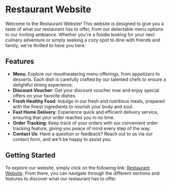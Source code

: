 # Restaurant Website

Welcome to the Restaurant Website! This website is designed to give you a taste of what our restaurant has to offer, from our delectable menu options to our inviting ambiance. Whether you're a foodie looking for your next culinary adventure or simply seeking a cozy spot to dine with friends and family, we're thrilled to have you here.

## Features

- **Menu**: Explore our mouthwatering menu offerings, from appetizers to desserts. Each dish is carefully crafted by our talented chefs to ensure a delightful dining experience.
- **Discount Voucher**: Get your discount voucher now and enjoy special offers on your favorite dishes.
- **Fresh Healthy Food**: Indulge in our fresh and nutritious meals, prepared with the finest ingredients to nourish your body and soul.
- **Fast Home Delivery**: Experience quick and efficient delivery service, ensuring that your order reaches you in no time.
- **Order Tracking**: Keep track of your orders with our convenient order tracking feature, giving you peace of mind every step of the way.
- **Contact Us**: Have a question or feedback? Reach out to us via our contact form, and we'll be happy to assist you.

## Getting Started

To explore our website, simply click on the following link: [Restaurant Website](https://restaurant-website-five-sooty.vercel.app/). From there, you can navigate through the different sections and features to discover what our restaurant has to offer.

